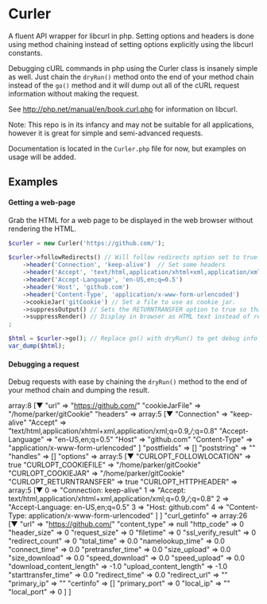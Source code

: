 # Curler


A fluent API wrapper for libcurl in php.  Setting options and headers is done using
method chaining instead of setting options explicitly using the libcurl constants.

Debugging cURL commands in php using the Curler class is insanely simple as well.
Just chain the `dryRun()` method onto the end of your method chain instead of
the `go()` method and it will dump out all of the cURL request information
without making the request.
 
See http://php.net/manual/en/book.curl.php for information on libcurl.

Note: This repo is in its infancy and may not be suitable for all
applications, however it is great for simple and semi-advanced 
requests.

Documentation is located in the `Curler.php` file for now, but examples on usage will be added.

## Examples

#### Getting a web-page
Grab the HTML for a web page to be displayed in the web browser without rendering the HTML.
```php
$curler = new Curler('https://github.com/');

$curler->followRedirects() // Will follow redirects option set to true.
    ->header('Connection', 'keep-alive')  // Set some headers
    ->header('Accept', 'text/html,application/xhtml+xml,application/xml;q=0.9,*/*;q=0.8')
    ->header('Accept-Language', 'en-US,en;q=0.5')
    ->header('Host', 'github.com')
    ->header('Content-Type', 'application/x-www-form-urlencoded')
    ->cookieJar('gitCookie') // Set a file to use as cookie jar.
    ->suppressOutput() // Sets the RETURNTRANSFER option to true so that output is fetched as string instead of displayed automatically.
    ->suppressRender() // Display in browser as HTML text instead of rendering the HTML.  Great for debugging!
;

$html = $curler->go(); // Replace go() with dryRun() to get debug info on the request without executing it.
var_dump($html);
```

#### Debugging a request
Debug requests with ease by chaining the `dryRun()` method to the end of your method chain and dumping the result.

 array:8 [▼
   "url" => "https://github.com/"
   "cookieJarFile" => "/home/parker/gitCookie"
   "headers" => array:5 [▼
     "Connection" => "keep-alive"
     "Accept" => "text/html,application/xhtml+xml,application/xml;q=0.9,*/*;q=0.8"
     "Accept-Language" => "en-US,en;q=0.5"
     "Host" => "github.com"
     "Content-Type" => "application/x-www-form-urlencoded"
   ]
   "postfields" => []
   "poststring" => ""
   "handles" => []
   "options" => array:5 [▼
     "CURLOPT_FOLLOWLOCATION" => true
     "CURLOPT_COOKIEFILE" => "/home/parker/gitCookie"
     "CURLOPT_COOKIEJAR" => "/home/parker/gitCookie"
     "CURLOPT_RETURNTRANSFER" => true
     "CURLOPT_HTTPHEADER" => array:5 [▼
       0 => "Connection: keep-alive"
       1 => "Accept: text/html,application/xhtml+xml,application/xml;q=0.9,*/*;q=0.8"
       2 => "Accept-Language: en-US,en;q=0.5"
       3 => "Host: github.com"
       4 => "Content-Type: application/x-www-form-urlencoded"
     ]
   ]
   "curl_getinfo" => array:26 [▼
     "url" => "https://github.com/"
     "content_type" => null
     "http_code" => 0
     "header_size" => 0
     "request_size" => 0
     "filetime" => 0
     "ssl_verify_result" => 0
     "redirect_count" => 0
     "total_time" => 0.0
     "namelookup_time" => 0.0
     "connect_time" => 0.0
     "pretransfer_time" => 0.0
     "size_upload" => 0.0
     "size_download" => 0.0
     "speed_download" => 0.0
     "speed_upload" => 0.0
     "download_content_length" => -1.0
     "upload_content_length" => -1.0
     "starttransfer_time" => 0.0
     "redirect_time" => 0.0
     "redirect_url" => ""
     "primary_ip" => ""
     "certinfo" => []
     "primary_port" => 0
     "local_ip" => ""
     "local_port" => 0
   ]
 ]
